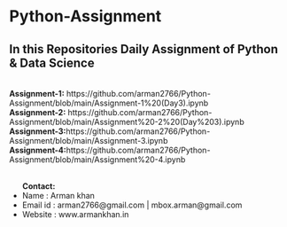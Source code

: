 # Python-Assignment

<h2>In this Repositories Daily Assignment of Python & Data Science </h2><br>
<strong>Assignment-1:</strong>  https://github.com/arman2766/Python-Assignment/blob/main/Assignment-1%20(Day3).ipynb<br>
<strong>Assignment-2:</strong> https://github.com/arman2766/Python-Assignment/blob/main/Assignment%20-2%20(Day%203).ipynb<br>
<strong>Assignment-3:</strong>https://github.com/arman2766/Python-Assignment/blob/main/Assignment-3.ipynb<br>
 <strong>Assignment-4:</strong>https://github.com/arman2766/Python-Assignment/blob/main/Assignment%20-4.ipynb
<br>
<br>
<ul>
  <strong>Contact:</strong>
 <li> Name       :  Arman khan</li>
 <li> Email id   :  arman2766@gmail.com | mbox.arman@gmail.com</li>
  <li>Website    :  www.armankhan.in</li>
</ul>
